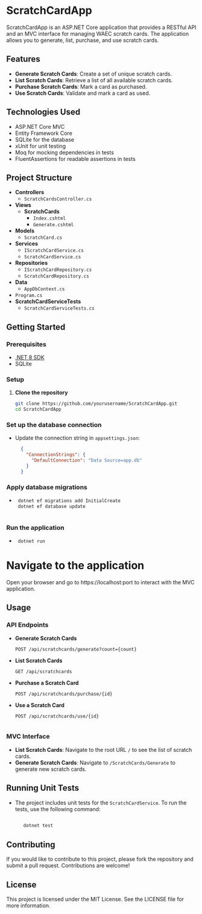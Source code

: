 # ScratchCardApp

ScratchCardApp is an ASP.NET Core application that provides a RESTful API and an MVC interface for managing WAEC scratch cards. The application allows you to generate, list, purchase, and use scratch cards.

## Features

- **Generate Scratch Cards**: Create a set of unique scratch cards.
- **List Scratch Cards**: Retrieve a list of all available scratch cards.
- **Purchase Scratch Cards**: Mark a card as purchased.
- **Use Scratch Cards**: Validate and mark a card as used.

## Technologies Used

- ASP.NET Core MVC
- Entity Framework Core
- SQLite for the database
- xUnit for unit testing
- Moq for mocking dependencies in tests
- FluentAssertions for readable assertions in tests

## Project Structure

- **Controllers**
  - `ScratchCardsController.cs`
- **Views**
  - **ScratchCards**
    - `Index.cshtml`
    - `Generate.cshtml`
- **Models**
  - `ScratchCard.cs`
- **Services**
  - `IScratchCardService.cs`
  - `ScratchCardService.cs`
- **Repositories**
  - `IScratchCardRepository.cs`
  - `ScratchCardRepository.cs`
- **Data**
  - `AppDbContext.cs`
- `Program.cs`
- **ScratchCardServiceTests**
  - `ScratchCardServiceTests.cs`



## Getting Started

### Prerequisites

- [.NET 8 SDK](https://dotnet.microsoft.com/download/dotnet/8.0)
- SQLite

### Setup

1. **Clone the repository**

   ```bash
   git clone https://github.com/yourusername/ScratchCardApp.git
   cd ScratchCardApp

### Set up the database connection

- Update the connection string in `appsettings.json`:

  ```json
	{
	  "ConnectionStrings": {
		"DefaultConnection": "Data Source=app.db"
	  }
	}

### Apply database migrations

- 
   ```bash
    dotnet ef migrations add InitialCreate
    dotnet ef database update
		

### Run the application
- 
    ```bash
     dotnet run

# Navigate to the application

Open your browser and go to https://localhost:port to interact with the MVC application.

## Usage

### API Endpoints
- **Generate Scratch Cards**
  ```http
  POST /api/scratchcards/generate?count={count}

- **List Scratch Cards**
     ```http
  GET /api/scratchcards
 
- **Purchase a Scratch Card**
  ```http
  POST /api/scratchcards/purchase/{id}

- **Use a Scratch Card**
  ```http
  POST /api/scratchcards/use/{id}


### MVC Interface

- **List Scratch Cards**: Navigate to the root URL `/` to see the list of scratch cards.
- **Generate Scratch Cards**: Navigate to `/ScratchCards/Generate` to generate new scratch cards.

## Running Unit Tests

- The project includes unit tests for the `ScratchCardService`. To run the tests, use the following command:
    ```bash
       
       dotnet test

## Contributing

If you would like to contribute to this project, please fork the repository and submit a pull request. Contributions are welcome!

## License

This project is licensed under the MIT License. See the LICENSE file for more information.

